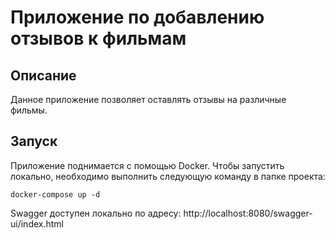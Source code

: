 # Приложение по добавлению отзывов к фильмам
## Описание
Данное приложение позволяет оставлять отзывы на различные фильмы.

## Запуск
Приложение поднимается с помощью Docker. Чтобы запустить локально, необходимо выполнить следующую
команду в папке проекта:
```shell
docker-compose up -d
```

Swagger доступен локально по адресу: http://localhost:8080/swagger-ui/index.html